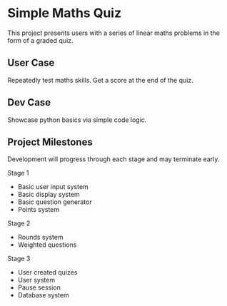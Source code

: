 # Simple Maths Quiz
This project presents users with a series of linear maths problems in the form of a graded quiz.

## User Case
Repeatedly test maths skills.
Get a score at the end of the quiz.

## Dev Case
Showcase python basics via simple code logic.

## Project Milestones
Development will progress through each stage and may terminate early.


Stage 1
* Basic user input system
* Basic display system
* Basic question generator
* Points system

Stage 2
* Rounds system
* Weighted questions

Stage 3
* User created quizes
* User system
* Pause session
* Database system
